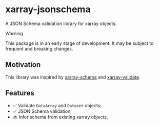 # xarray-jsonschema

A JSON Schema validation library for xarray objects. 

> [!WARNING]  
> This package is in an early stage of development. It may be subject to frequent and breaking changes.

## Motivation

This library was inspired by [xarray-schema](https://github.com/xarray-contrib/xarray-schema) and [xarray-validate](https://github.com/leroyvn/xarray-validate). 

## Features

- ✅ Validate `DataArray` and `Dataset` objects;
- ✅ JSON Schema validation;
- 🔜 Infer schema from existing xarray objects.
